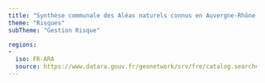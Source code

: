 ```yaml
---
title: "Synthèse communale des Aléas naturels connus en Auvergne-Rhône-Alpes"
theme: "Risques"
subTheme: "Gestion Risque"

regions:
-
  iso: FR-ARA
  source: https://www.datara.gouv.fr/geonetwork/srv/fre/catalog.search#/search?resultType=details&sortBy=relevance&from=1&to=20&fast=index&_content_type=json&any=Synthèse communale des Aléas naturels connus en Auvergne-Rhône-Alpes
---
```

